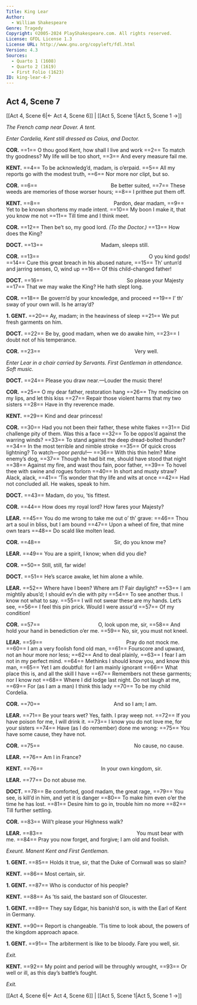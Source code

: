 ```yaml
---
Title: King Lear
Author: 
  - William Shakespeare
Genre: Tragedy
Copyright: ©2005-2024 PlayShakespeare.com. All rights reserved.
License: GFDL License 1.3
License URL: http://www.gnu.org/copyleft/fdl.html
Version: 4.3
Sources:
  - Quarto 1 (1608)
  - Quarto 2 (1619)
  - First Folio (1623)
ID: king-lear-4-7
---
```


## Act 4, Scene 7
[[Act 4, Scene 6|← Act 4, Scene 6]] | [[Act 5, Scene 1|Act 5, Scene 1 →]]

*The French camp near Dover. A tent.*

*Enter Cordelia, Kent still dressed as Caius, and Doctor.*

**COR.**
==1== O thou good Kent, how shall I live and work
==2== To match thy goodness? My life will be too short,
==3== And every measure fail me.

**KENT.**
==4== To be acknowledg’d, madam, is o’erpaid.
==5== All my reports go with the modest truth,
==6== Nor more nor clipt, but so.

**COR.**
==6==               Be better suited,
==7== These weeds are memories of those worser hours;
==8== I prithee put them off.

**KENT.**
==8==               Pardon, dear madam,
==9== Yet to be known shortens my made intent.
==10== My boon I make it, that you know me not
==11== Till time and I think meet.

**COR.**
==12== Then be’t so, my good lord.
*(To the Doctor.)*
==13== How does the King?

**DOCT.**
==13==            Madam, sleeps still.

**COR.**
==13==                      O you kind gods!
==14== Cure this great breach in his abused nature,
==15== Th’ untun’d and jarring senses, O, wind up
==16== Of this child-changed father!

**DOCT.**
==16==                 So please your Majesty
==17== That we may wake the King? He hath slept long.

**COR.**
==18== Be govern’d by your knowledge, and proceed
==19== I’ th’ sway of your own will. Is he array’d?

**1. GENT.**
==20== Ay, madam; in the heaviness of sleep
==21== We put fresh garments on him.

**DOCT.**
==22== Be by, good madam, when we do awake him,
==23== I doubt not of his temperance.

**COR.**
==23==                   Very well.

*Enter Lear in a chair carried by Servants. First Gentleman in attendance. Soft music.*

**DOCT.**
==24== Please you draw near.—Louder the music there!

**COR.**
==25== O my dear father, restoration hang
==26== Thy medicine on my lips, and let this kiss
==27== Repair those violent harms that my two sisters
==28== Have in thy reverence made.

**KENT.**
==29== Kind and dear princess!

**COR.**
==30== Had you not been their father, these white flakes
==31== Did challenge pity of them. Was this a face
==32== To be oppos’d against the warring winds?
==33== To stand against the deep dread-bolted thunder?
==34== In the most terrible and nimble stroke
==35== Of quick cross lightning? To watch—poor *perdu*!⁠—
==36== With this thin helm? Mine enemy’s dog,
==37== Though he had bit me, should have stood that night
==38== Against my fire, and wast thou fain, poor father,
==39== To hovel thee with swine and rogues forlorn
==40== In short and musty straw? Alack, alack,
==41== ’Tis wonder that thy life and wits at once
==42== Had not concluded all. He wakes, speak to him.

**DOCT.**
==43== Madam, do you, ’tis fittest.

**COR.**
==44== How does my royal lord? How fares your Majesty?

**LEAR.**
==45== You do me wrong to take me out o’ th’ grave:
==46== Thou art a soul in bliss, but I am bound
==47== Upon a wheel of fire, that mine own tears
==48== Do scald like molten lead.

**COR.**
==48==               Sir, do you know me?

**LEAR.**
==49== You are a spirit, I know; when did you die?

**COR.**
==50== Still, still, far wide!

**DOCT.**
==51== He’s scarce awake, let him alone a while.

**LEAR.**
==52== Where have I been? Where am I? Fair daylight?
==53== I am mightily abus’d; I should ev’n die with pity
==54== To see another thus. I know not what to say.
==55== I will not swear these are my hands. Let’s see,
==56== I feel this pin prick. Would I were assur’d
==57== Of my condition!

**COR.**
==57==            O, look upon me, sir,
==58== And hold your hand in benediction o’er me.
==59== No, sir, you must not kneel.

**LEAR.**
==59==                 Pray do not mock me.
==60== I am a very foolish fond old man,
==61== Fourscore and upward, not an hour more nor less;
==62== And to deal plainly,
==63== I fear I am not in my perfect mind.
==64== Methinks I should know you, and know this man,
==65== Yet I am doubtful: for I am mainly ignorant
==66== What place this is, and all the skill I have
==67== Remembers not these garments; nor I know not
==68== Where I did lodge last night. Do not laugh at me,
==69== For (as I am a man) I think this lady
==70== To be my child Cordelia.

**COR.**
==70==               And so I am; I am.

**LEAR.**
==71== Be your tears wet? Yes, faith. I pray weep not.
==72== If you have poison for me, I will drink it.
==73== I know you do not love me, for your sisters
==74== Have (as I do remember) done me wrong:
==75== You have some cause, they have not.

**COR.**
==75==                   No cause, no cause.

**LEAR.**
==76== Am I in France?

**KENT.**
==76==            In your own kingdom, sir.

**LEAR.**
==77== Do not abuse me.

**DOCT.**
==78== Be comforted, good madam, the great rage,
==79== You see, is kill’d in him, and yet it is danger
==80== To make him even o’er the time he has lost.
==81== Desire him to go in, trouble him no more
==82== Till further settling.

**COR.**
==83== Will’t please your Highness walk?

**LEAR.**
==83==                   You must bear with me.
==84== Pray you now forget, and forgive; I am old and foolish.

*Exeunt. Manent Kent and First Gentleman.*

**1. GENT.**
==85== Holds it true, sir, that the Duke of Cornwall was so slain?

**KENT.**
==86== Most certain, sir.

**1. GENT.**
==87== Who is conductor of his people?

**KENT.**
==88== As ’tis said, the bastard son of Gloucester.

**1. GENT.**
==89== They say Edgar, his banish’d son, is with the Earl of Kent in Germany.

**KENT.**
==90== Report is changeable. ’Tis time to look about, the powers of the kingdom approach apace.

**1. GENT.**
==91== The arbiterment is like to be bloody. Fare you well, sir.

*Exit.*

**KENT.**
==92== My point and period will be throughly wrought,
==93== Or well or ill, as this day’s battle’s fought.

*Exit.*

[[Act 4, Scene 6|← Act 4, Scene 6]] | [[Act 5, Scene 1|Act 5, Scene 1 →]]